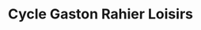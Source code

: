 ---
title: "Cycle Gaston Rahier Loisirs"
url: /saint-maximin/cycle-gaston-rahier-loisirs/
shop: vélo
---